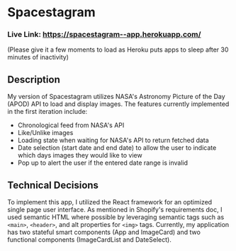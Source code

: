 # Spacestagram
### Live Link: https://spacestagram--app.herokuapp.com/
(Please give it a few moments to load as Heroku puts apps to sleep after 30 minutes of inactivity)
## Description
My version of Spacestagram utilizes NASA's Astronomy Picture of the Day (APOD) API to load and display images. The features currently implemented in the first iteration include:
* Chronological feed from NASA's API
* Like/Unlike images
* Loading state when waiting for NASA's API to return fetched data
* Date selection (start date and end date) to allow the user to indicate which days images they would like to view
* Pop up to alert the user if the entered date range is invalid

## Technical Decisions
To implement this app, I utilized the React framework for an optimized single page user interface. As mentioned in Shopify's requirements doc, I used semantic HTML where possible by leveraging semantic tags such as `<main>`, `<header>`, and alt properties for `<img>` tags. Currently, my application has two stateful smart components (App and ImageCard) and two functional components (ImageCardList and DateSelect). 


